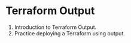 
# Terraform Output
1. Introduction to Terraform Output.
2. Practice deploying a Terraform using output.